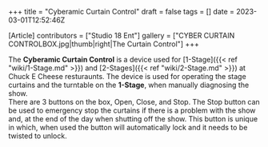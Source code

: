 +++
title = "Cyberamic Curtain Control"
draft = false
tags = []
date = 2023-03-01T12:52:46Z

[Article]
contributors = ["Studio 18 Ent"]
gallery = ["CYBER CURTAIN CONTROLBOX.jpg|thumb|right|The Curtain Control"]
+++

The **Cyberamic Curtain Control** is a device used for [1-Stage]({{< ref "wiki/1-Stage.md" >}}) and [2-Stages]({{< ref "wiki/2-Stage.md" >}}) at Chuck E Cheese resturaunts. The device is used for operating the stage curtains and the turntable on the **1-Stage**, when manually diagnosing the show.<br>
There are 3 buttons on the box, Open, Close, and Stop. The Stop button can be used to emergency stop the curtains if there is a problem with the show and, at the end of the day when shutting off the show. This button is unique in which, when used the button will automatically lock and it needs to be twisted to unlock.